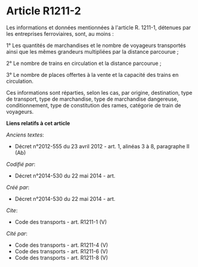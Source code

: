 # Article R1211-2

Les informations et données mentionnées à l'article R. 1211-1, détenues par les entreprises ferroviaires, sont, au moins : 

1° Les quantités de marchandises et le nombre de voyageurs transportés ainsi que les mêmes grandeurs multipliées par la
distance parcourue ; 

2° Le nombre de trains en circulation et la distance parcourue ; 

3° Le nombre de places offertes à la vente et la capacité des trains en circulation. 

Ces informations sont réparties, selon les cas, par origine, destination, type de transport, type de marchandise, type de
marchandise dangereuse, conditionnement, type de constitution des rames, catégorie de train de voyageurs.

**Liens relatifs à cet article**

_Anciens textes_:

  - Décret n°2012-555 du 23 avril 2012 - art. 1, alinéas 3 à 8, paragraphe II (Ab)

_Codifié par_:

  - Décret n°2014-530 du 22 mai 2014 - art.

_Créé par_:

  - Décret n°2014-530 du 22 mai 2014 - art.

_Cite_:

  - Code des transports - art. R1211-1 (V)

_Cité par_:

  - Code des transports - art. R1211-4 (V)
  - Code des transports - art. R1211-6 (V)
  - Code des transports - art. R1211-8 (V)
